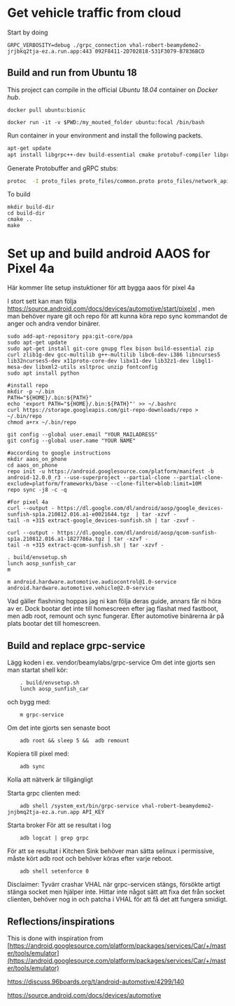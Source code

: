# Get vehicle traffic from cloud

Start by doing

```
GRPC_VERBOSITY=debug ./grpc_connection vhal-robert-beamydemo2-jrjbkq2tja-ez.a.run.app:443 092F8411-2D702818-531F3079-B7836BCD
```

## Build and run from Ubuntu 18
This project can compile in the official _Ubuntu 18.04_ container on _Docker hub_.

    docker pull ubuntu:bionic

    docker run -it -v $PWD:/my_mouted_folder ubuntu:focal /bin/bash

Run container in your environment and install the following packets.

```sh
apt-get update
apt install libgrpc++-dev build-essential cmake protobuf-compiler libprotobuf-dev protobuf-compiler-grpc
```

Generate Protobuffer and gRPC stubs:

```sh
protoc  -I proto_files proto_files/common.proto proto_files/network_api.proto --cpp_out=proto_files --grpc_out=proto_files --plugin=protoc-gen-grpc=`which grpc_cpp_plugin`
```

To build
```
mkdir build-dir
cd build-dir
cmake ..
make
```

# Set up and build android AAOS for Pixel 4a

Här kommer lite setup instuktioner för att bygga aaos för pixel 4a

I stort sett kan man följa https://source.android.com/docs/devices/automotive/start/pixelxl
, men man behöver nyare git och repo för att kunna köra repo sync kommandot de anger och andra vendor binärer.
```
sudo add-apt-repository ppa:git-core/ppa
sudo apt-get update
sudo apt-get install git-core gnupg flex bison build-essential zip curl zlib1g-dev gcc-multilib g++-multilib libc6-dev-i386 libncurses5 lib32ncurses5-dev x11proto-core-dev libx11-dev lib32z1-dev libgl1-mesa-dev libxml2-utils xsltproc unzip fontconfig
sudo apt install python

#install repo
mkdir -p ~/.bin
PATH="${HOME}/.bin:${PATH}"
echo 'export PATH="${HOME}/.bin:${PATH}"' >> ~/.bashrc
curl https://storage.googleapis.com/git-repo-downloads/repo > ~/.bin/repo
chmod a+rx ~/.bin/repo

git config --global user.email "YOUR_MAILADRESS"
git config --global user.name "YOUR NAME"

#according to google instructions
mkdir aaos_on_phone
cd aaos_on_phone
repo init -u https://android.googlesource.com/platform/manifest -b android-12.0.0_r3 --use-superproject --partial-clone --partial-clone-exclude=platform/frameworks/base --clone-filter=blob:limit=10M
repo sync -j8 -c -q

#For pixel 4a
curl --output - https://dl.google.com/dl/android/aosp/google_devices-sunfish-sp1a.210812.016.a1-e0021644.tgz  | tar -xzvf -
tail -n +315 extract-google_devices-sunfish.sh | tar -zxvf -

curl --output - https://dl.google.com/dl/android/aosp/qcom-sunfish-sp1a.210812.016.a1-1827786a.tgz | tar -xzvf -
tail -n +315 extract-qcom-sunfish.sh | tar -xzvf -

. build/envsetup.sh
lunch aosp_sunfish_car
m

m android.hardware.automotive.audiocontrol@1.0-service android.hardware.automotive.vehicle@2.0-service
```

Vad gäller flashning hoppas jag ni kan följa deras guide, annars får ni höra av er. Dock bootar det inte till homescreen efter jag flashat med fastboot, men adb root, remount och sync fungerar. Efter automotive binärerna är på plats bootar det till homescreen.

## Build and replace grpc-service

Lägg koden i ex. vendor/beamylabs/grpc-service
Om det inte gjorts sen man startat shell kör:

```
	. build/envsetup.sh
	lunch aosp_sunfish_car	
```
och bygg med:
```
	m grpc-service
```
Om det inte gjorts sen senaste boot
```
	adb root && sleep 5 &&  adb remount
```
Kopiera till pixel med:
```
	adb sync
```

Kolla att nätverk är tillgängligt

Starta grpc clienten med:

```
	adb shell /system_ext/bin/grpc-service vhal-robert-beamydemo2-jnjbmq2tja-ez.a.run.app API_KEY
```
Starta broker
För att se resultat i log
```
	adb logcat | grep grpc
```
För att se resultat i Kitchen Sink behöver man sätta selinux i permissive, måste kört adb root och behöver köras efter varje reboot.
```
	adb shell setenforce 0
```
Disclaimer: Tyvärr crashar VHAL när grpc-servicen stängs, försökte artigt stänga socket men hjälper inte. Hittar inte något sätt att fixa det från socket clienten, behöver nog in och patcha i VHAL för att få det att fungera smidigt.


## Reflections/inspirations

This is done with inspiration from [https://android.googlesource.com/platform/packages/services/Car/+/master/tools/emulator](https://android.googlesource.com/platform/packages/services/Car/+/master/tools/emulator)

https://discuss.96boards.org/t/android-automotive/4299/140

https://source.android.com/docs/devices/automotive